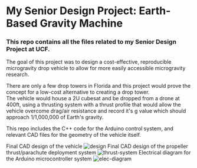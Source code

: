 # My Senior Design Project: Earth-Based Gravity Machine

### This repo contains all the files related to my Senior Design Project at UCF. 
  
The goal of this project was to design a cost-effective, reproducible microgravity drop vehicle to allow for more easily accessible microgravity research.  
  
There are only a few drop towers in Florida and this project would prove the concept for a low-cost alternative to creating a drop tower.  
The vehicle would house a 2U cubesat and be dropped from a drone at 400ft, using a thrusting system with a thrust profile
that would allow the vehicle overcome drag/air resistance and record it's g value which should approach 1/1,000,000 of Earth's gravity.
  
  
This repo includes the C++ code for the Arduino control system, and relevant CAD files for the geometry of the vehicle itself.

Final CAD design of the vehicle
![design](https://user-images.githubusercontent.com/33460839/108903660-67346100-75d2-11eb-887d-dd5b54ca0fd4.png)
Final CAD design of the propeller thrust/parachute deployment system
![thrust-system](https://user-images.githubusercontent.com/33460839/108904210-15d8a180-75d3-11eb-933b-a1e187f48bf2.png)
Electrical diagram for the Arduino microcontroller system
![elec-diagram](https://user-images.githubusercontent.com/33460839/176780221-556ea691-29df-4b46-8121-527fc4bf7568.png)
